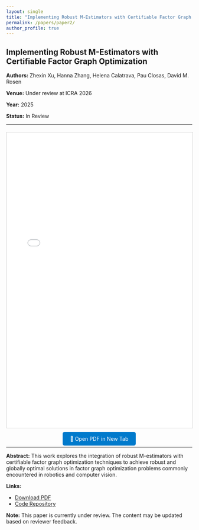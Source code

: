```yaml
---
layout: single
title: "Implementing Robust M-Estimators with Certifiable Factor Graph Optimization"
permalink: /papers/paper2/
author_profile: true
---
```


## Implementing Robust M-Estimators with Certifiable Factor Graph Optimization

**Authors:** Zhexin Xu, Hanna Zhang, Helena Calatrava, Pau Closas, David M. Rosen

**Venue:** Under review at ICRA 2026

**Year:** 2025

**Status:** In Review

---

<div style="text-align: center; margin: 20px 0;">
  <iframe src="/files/paper2.pdf#toolbar=1&navpanes=1&scrollbar=1" width="100%" height="800px" style="border: 1px solid #ccc;">
    <p>Your browser does not support PDFs. <a href="/files/paper2.pdf">Download the PDF</a> to view it.</p>
  </iframe>
</div>

<div style="text-align: center; margin: 10px 0;">
  <a href="/files/paper2.pdf" target="_blank" style="background-color: #007acc; color: white; padding: 10px 20px; text-decoration: none; border-radius: 5px;">📄 Open PDF in New Tab</a>
</div>

---

**Abstract:** This work explores the integration of robust M-estimators with certifiable factor graph optimization techniques to achieve robust and globally optimal solutions in factor graph optimization problems commonly encountered in robotics and computer vision.

**Links:**
- [Download PDF](/files/paper2.pdf)
- [Code Repository](https://github.com/zhexin1904)

**Note:** This paper is currently under review. The content may be updated based on reviewer feedback.
